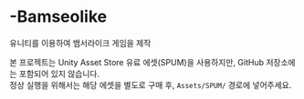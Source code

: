 # -Bamseolike
유니티를 이용하여 뱀서라이크 게임을 제작

본 프로젝트는 Unity Asset Store 유료 에셋(SPUM)을 사용하지만,
GitHub 저장소에는 포함되어 있지 않습니다.  
정상 실행을 위해서는 해당 에셋을 별도로 구매 후, `Assets/SPUM/` 경로에 넣어주세요.